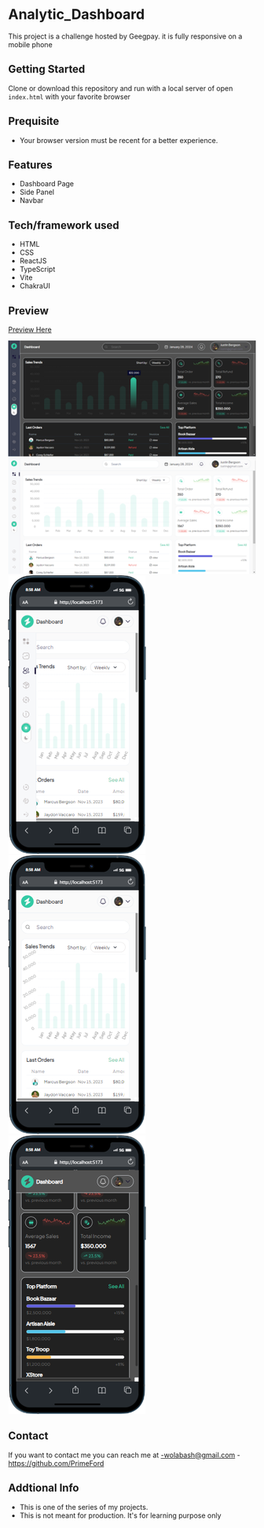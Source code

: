 # Analytic_Dashboard

This project is a challenge hosted by Geegpay. it is fully responsive on a mobile phone

## Getting Started

Clone or download this repository and run with a local server of open `index.html` with your favorite browser

## Prequisite

- Your browser version must be recent for a better experience.

## Features

- Dashboard Page
- Side Panel
- Navbar

## Tech/framework used

- HTML
- CSS
- ReactJS
- TypeScript
- Vite
- ChakraUI

## Preview

[Preview Here](https://analytic-dashboard-three.vercel.app/)

![screenshot](./public/Images/snip.png)
![screenshot](./public/Images/snip2.png)
![screenshot](./public/Images/snip3.png)
![screenshot](./public/Images/snip4.png)
![screenshot](./public/Images/snip5.png)


## Contact

If you want to contact me you can reach me at
-wolabash@gmail.com -https://github.com/PrimeFord

## Addtional Info

- This is one of the series of my projects.
- This is not meant for production. It's for learning purpose only
